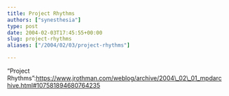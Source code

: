 ```yaml
---
title: Project Rhythms
authors: ["synesthesia"]
type: post
date: 2004-02-03T17:45:55+00:00
slug: project-rhythms 
aliases: ["/2004/02/03/project-rhythms"]

---
```

&#8220;Project Rhythms&#8221;:https://www.jrothman.com/weblog/archive/2004\_02\_01_mpdarchive.html#107581894680764235